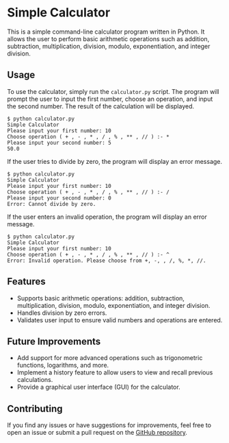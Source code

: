 # Simple Calculator

This is a simple command-line calculator program written in Python. It allows the user to perform basic arithmetic operations such as addition, subtraction, multiplication, division, modulo, exponentiation, and integer division.

## Usage

To use the calculator, simply run the `calculator.py` script. The program will prompt the user to input the first number, choose an operation, and input the second number. The result of the calculation will be displayed.

```
$ python calculator.py
Simple Calculator
Please input your first number: 10
Choose operation ( + , - , * , / , % , ** , // ) :- *
Please input your second number: 5
50.0
```

If the user tries to divide by zero, the program will display an error message.

```
$ python calculator.py
Simple Calculator
Please input your first number: 10
Choose operation ( + , - , * , / , % , ** , // ) :- /
Please input your second number: 0
Error: Cannot divide by zero.
```

If the user enters an invalid operation, the program will display an error message.

```
$ python calculator.py
Simple Calculator
Please input your first number: 10
Choose operation ( + , - , * , / , % , ** , // ) :- ^
Error: Invalid operation. Please choose from +, -, , /, %, *, //.
```

## Features

- Supports basic arithmetic operations: addition, subtraction, multiplication, division, modulo, exponentiation, and integer division.
- Handles division by zero errors.
- Validates user input to ensure valid numbers and operations are entered.

## Future Improvements

- Add support for more advanced operations such as trigonometric functions, logarithms, and more.
- Implement a history feature to allow users to view and recall previous calculations.
- Provide a graphical user interface (GUI) for the calculator.

## Contributing

If you find any issues or have suggestions for improvements, feel free to open an issue or submit a pull request on the [GitHub repository](https://github.com/MMTalal/Project-2_Python).